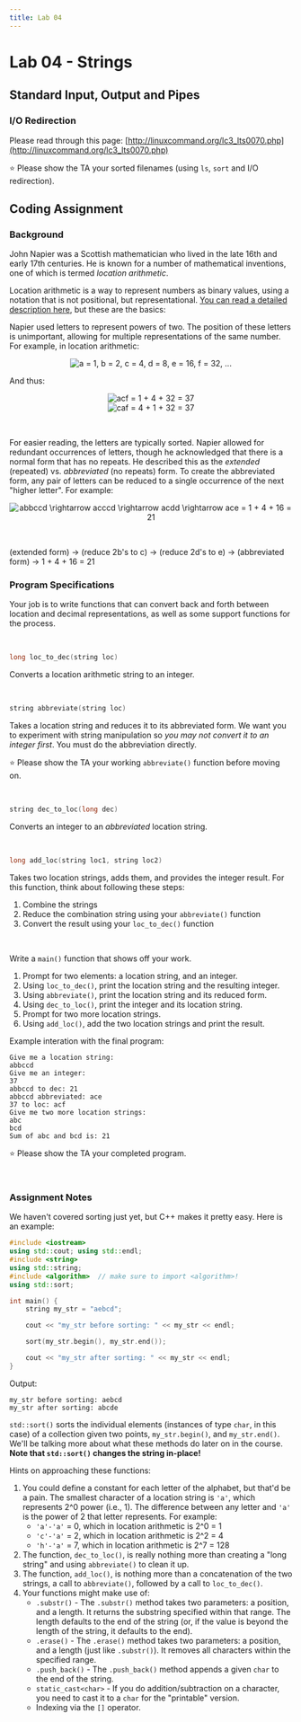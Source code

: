 ```yaml
---
title: Lab 04
---
```


# Lab 04 - Strings

## Standard Input, Output and Pipes

### I/O Redirection

Please read through this page: [http://linuxcommand.org/lc3_lts0070.php](http://linuxcommand.org/lc3_lts0070.php)

⭐ Please show the TA your sorted filenames (using `ls`, `sort` and I/O redirection).

## Coding Assignment

### Background

John Napier was a Scottish mathematician who lived in the late 16th and early 17th centuries. He is known for a number of mathematical inventions, one of which is termed _location arithmetic_.

Location arithmetic is a way to represent numbers as binary values, using a notation that is not positional, but representational. [You can read a detailed description here](http://en.wikipedia.org/wiki/Location_arithmetic), but these are the basics:

Napier used letters to represent powers of two. The position of these letters is unimportant, allowing for multiple representations of the same number. For example, in location arithmetic:

<div align="center">
<img src=
"https://render.githubusercontent.com/render/math?math=%5Clarge+%5Cdisplaystyle+a+%3D+1%2C+b+%3D+2%2C+c+%3D+4%2C+d+%3D+8%2C+e+%3D+16%2C+f+%3D+32%2C+..." 
alt="a = 1, b = 2, c = 4, d = 8, e = 16, f = 32, ...">
</div>

And thus:

<div align="center">
<img src=
"https://render.githubusercontent.com/render/math?math=%5Clarge+%5Cdisplaystyle+acf+%3D+1+%2B+4+%2B+32+%3D+37" 
alt="acf = 1 + 4 + 32 = 37">
</div>

<div align="center">
<img src=
"https://render.githubusercontent.com/render/math?math=%5Clarge+%5Cdisplaystyle+caf+%3D+4+%2B+1+%2B+32+%3D+37" 
alt="caf = 4 + 1 + 32 = 37">
</div>

&nbsp;

For easier reading, the letters are typically sorted. Napier allowed for redundant occurrences of letters, though he acknowledged that there is a normal form that has no repeats. He described this as the _extended_ (repeated) vs. _abbreviated_ (no repeats) form. To create the abbreviated form, any pair of letters can be reduced to a single occurrence of the next "higher letter". For example:

<div align="center">
<img src=
"https://render.githubusercontent.com/render/math?math=%5Clarge+%5Cdisplaystyle+abbccd+%5Crightarrow+acccd+%5Crightarrow+acdd+%5Crightarrow+ace+%3D+1+%2B+4+%2B+16+%3D+21" 
alt="abbccd \rightarrow acccd \rightarrow acdd \rightarrow ace = 1 + 4 + 16 = 21">
</div>

&nbsp;

(extended form) → (reduce 2b's to c) → (reduce 2d's to e) → (abbreviated form) → 1 + 4 + 16 = 21

### Program Specifications

Your job is to write functions that can convert back and forth between location and decimal representations, as well as some support functions for the process.

&nbsp;

```c++
long loc_to_dec(string loc)
```

Converts a location arithmetic string to an integer.

&nbsp;

```c++
string abbreviate(string loc)
```

Takes a location string and reduces it to its abbreviated form. We want you to experiment with string manipulation so _you may not convert it to an integer first_. You must do the abbreviation directly.

⭐ Please show the TA your working `abbreviate()` function before moving on.

&nbsp;

```c++
string dec_to_loc(long dec)
```

Converts an integer to an _abbreviated_ location string.

&nbsp;

```c++
long add_loc(string loc1, string loc2)
```

Takes two location strings, adds them, and provides the integer result. For this function, think about following these steps:
1.  Combine the strings
2.  Reduce the combination string using your `abbreviate()` function
3.  Convert the result using your `loc_to_dec()` function

&nbsp;

Write a `main()` function that shows off your work.
1.  Prompt for two elements: a location string, and an integer.
2.  Using `loc_to_dec()`, print the location string and the resulting integer.
3.  Using `abbreviate()`, print the location string and its reduced form.
4.  Using `dec_to_loc()`, print the integer and its location string.
5.  Prompt for two more location strings.
6.  Using `add_loc()`, add the two location strings and print the result.

Example interation with the final program:

```
Give me a location string:
abbccd
Give me an integer:
37
abbccd to dec: 21
abbccd abbreviated: ace
37 to loc: acf
Give me two more location strings:
abc
bcd
Sum of abc and bcd is: 21
```

⭐ Please show the TA your completed program.

&nbsp;

### Assignment Notes

We haven't covered sorting just yet, but C++ makes it pretty easy. Here is an example:

```c++
#include <iostream>
using std::cout; using std::endl;
#include <string>
using std::string;
#include <algorithm>  // make sure to import <algorithm>!
using std::sort;

int main() {
    string my_str = "aebcd";

    cout << "my_str before sorting: " << my_str << endl;

    sort(my_str.begin(), my_str.end());

    cout << "my_str after sorting: " << my_str << endl;
}
```

Output:

```
my_str before sorting: aebcd
my_str after sorting: abcde
```

`std::sort()` sorts the individual elements (instances of type `char`, in this case) of a collection given two points, `my_str.begin()`, and `my_str.end()`. We'll be talking more about what these methods do later on in the course. **Note that `std::sort()` changes the string in-place!**

Hints on approaching these functions:

1.  You could define a constant for each letter of the alphabet, but that'd be a pain. The smallest character of a location string is `'a'`, which represents 2^0 power (i.e., 1). The difference between any letter and `'a'` is the power of 2 that letter represents. For example:
    - `'a'-'a'` = 0, which in location arithmetic is 2^0 = 1
    - `'c'-'a'` = 2, which in location arithmetic is 2^2 = 4
    - `'h'-'a'` = 7, which in location arithmetic is 2^7 = 128
2.  The function, `dec_to_loc()`, is really nothing more than creating a "long string" and using `abbreviate()` to clean it up.
3.  The function, `add_loc()`, is nothing more than a concatenation of the two strings, a call to `abbreviate()`, followed by a call to `loc_to_dec()`.
4.  Your functions might make use of:
    - `.substr()` - The `.substr()` method takes two parameters: a position, and a length. It returns the substring specified within that range. The length defaults to the end of the string (or, if the value is beyond the length of the string, it defaults to the end).
    - `.erase()` - The `.erase()` method takes two parameters: a position, and a length (just like `.substr()`). It removes all characters within the specified range.
    - `.push_back()` - The `.push_back()` method appends a given `char` to the end of the string.
    - `static_cast<char>` - If you do addition/subtraction on a character, you need to cast it to a `char` for the "printable" version.
    - Indexing via the `[]` operator.
